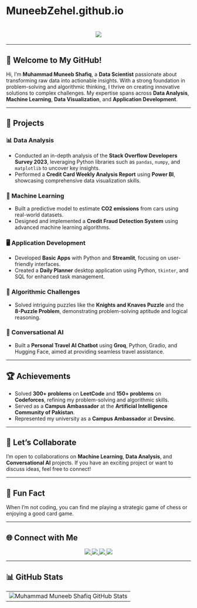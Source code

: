 # MuneebZehel.github.io
<div align="center">
    <h1>
        <img src="https://readme-typing-svg.herokuapp.com?font=Jetbrains+mono&size=30&duration=3000&color=ffffff&center=true&vCenter=true&width=1000&lines=Muneeb+Is+Here;Welcome+To+My+GitHub+Account" />
    </h1>
</div>

---

## 👋 **Welcome to My GitHub!**

Hi, I’m **Muhammad Muneeb Shafiq**, a **Data Scientist** passionate about transforming raw data into actionable insights. With a strong foundation in problem-solving and algorithmic thinking, I thrive on creating innovative solutions to complex challenges. My expertise spans across **Data Analysis**, **Machine Learning**, **Data Visualization**, and **Application Development**.

---

## 🚀 **Projects**

### **📊 Data Analysis**
- Conducted an in-depth analysis of the **Stack Overflow Developers Survey 2023**, leveraging Python libraries such as `pandas`, `numpy`, and `matplotlib` to uncover key insights.
- Performed a **Credit Card Weekly Analysis Report** using **Power BI**, showcasing comprehensive data visualization skills.

### **🤖 Machine Learning**
- Built a predictive model to estimate **CO2 emissions** from cars using real-world datasets.
- Designed and implemented a **Credit Fraud Detection System** using advanced machine learning algorithms.

### **🖥️ Application Development**
- Developed **Basic Apps** with Python and **Streamlit**, focusing on user-friendly interfaces.
- Created a **Daily Planner** desktop application using Python, `tkinter`, and SQL for enhanced task management.

### **🧩 Algorithmic Challenges**
- Solved intriguing puzzles like the **Knights and Knaves Puzzle** and the **8-Puzzle Problem**, demonstrating problem-solving aptitude and logical reasoning.

### **🤖 Conversational AI**
- Built a **Personal Travel AI Chatbot** using **Groq**, Python, Gradio, and Hugging Face, aimed at providing seamless travel assistance.

---

## 🏆 **Achievements**

- Solved **300+ problems** on **LeetCode** and **150+ problems** on **Codeforces**, refining my problem-solving and algorithmic skills.
- Served as a **Campus Ambassador** at the **Artificial Intelligence Community of Pakistan**.
- Represented my university as a **Campus Ambassador** at **Devsinc**.

---

## 🌟 **Let’s Collaborate**

I’m open to collaborations on **Machine Learning**, **Data Analysis**, and **Conversational AI** projects. If you have an exciting project or want to discuss ideas, feel free to connect!

---

## 🎯 **Fun Fact**

When I’m not coding, you can find me playing a strategic game of chess or enjoying a good card game.

---

## 🌐 **Connect with Me**

<div align="center" justify-content="center">
  <a href="https://www.linkedin.com/in/muneeb-zehel" target="_blank">
    <img src="https://img.shields.io/badge/-%20LinkedIn-0077B5?style=flat&logo=Linkedin&logoColor=white" />
  </a>
  <a target="_blank" href="mailto:muneebshafique298@gmail.com">
    <img src="https://img.shields.io/badge/-Gmail-D14836?style=flat&logo=Gmail&logoColor=white" />
  </a>
  <a href="https://leetcode.com/u/Munibz/" target="_blank">
    <img src="https://img.shields.io/badge/-Leetcode-FFA116?style=flat&logo=LeetCode&logoColor=white" />
  </a>
  <a href="https://github.com/munib123" target="_blank">
    <img src="https://img.shields.io/badge/-Github-0d1117?style=flat&logo=Github&logoColor=white" />
  </a>
</div>

---

## 📊 **GitHub Stats**

<table align="center" width="100%" height="100%">
  <tr>
    <td><img style="border: none;" src="https://github-profile-summary-cards.vercel.app/api/cards/profile-details?username=munib123&theme=github_dark" alt="Muhammad Muneeb Shafiq GitHub Stats" /></td>
  </tr>
</table>

<h2 align="center">💻 Check out my repositories below ⬇️</h2>

---
